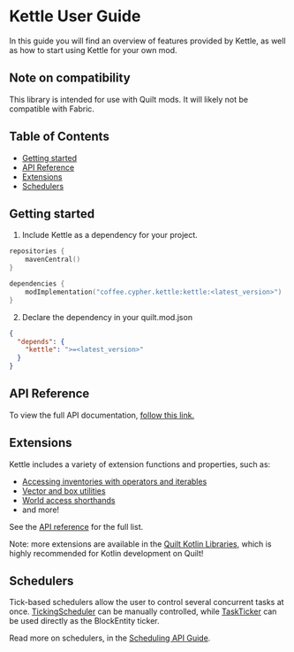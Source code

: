 # Kettle User Guide

In this guide you will find an overview of features provided by Kettle, as well as how to start using Kettle for your
own mod.

## Note on compatibility

This library is intended for use with Quilt mods.
It will likely not be compatible with Fabric.

## Table of Contents

* [Getting started](#getting-started)
* [API Reference](#api-reference)
* [Extensions](#extensions)
* [Schedulers](#schedulers)

## Getting started

1) Include Kettle as a dependency for your project.

```kotlin
repositories {
    mavenCentral()
}

dependencies {
    modImplementation("coffee.cypher.kettle:kettle:<latest_version>")
}
```

2) Declare the dependency in your quilt.mod.json

```json
{
  "depends": {
    "kettle": ">=<latest_version>"
  }
}
```

## API Reference

To view the full API documentation, [follow this link.](reference/index.md)

## Extensions

Kettle includes a variety of extension functions and properties, such as:

* [Accessing inventories with operators and iterables](reference/kettle/coffee.cypher.kettle.inventory/index.md)
* [Vector and box utilities](reference/kettle/coffee.cypher.kettle.math/index.md)
* [World access shorthands](reference/kettle/coffee.cypher.kettle.world/index.md)
* and more!

See the [API reference](reference/index.md) for the full list.

Note: more extensions are available in the [Quilt Kotlin Libraries](https://github.com/QuiltMC/quilt-kotlin-libraries/),
which is highly recommended for Kotlin development on Quilt!

## Schedulers

Tick-based schedulers allow the user to control several concurrent tasks at once.
[TickingScheduler](reference/kettle/coffee.cypher.kettle.scheduler/-ticking-scheduler/index.md) can be manually
controlled,
while [TaskTicker](build/docs/reference/kettle/coffee.cypher.kettle.tickers.task/-task-ticker/index.md)
can be used directly as the BlockEntity ticker.

Read more on schedulers, in the [Scheduling API Guide](schedulers.md).

